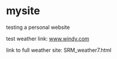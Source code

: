 # mysite
testing a personal website

test weather link: www.windy.com

link to full weather site: SRM_weather7.html
